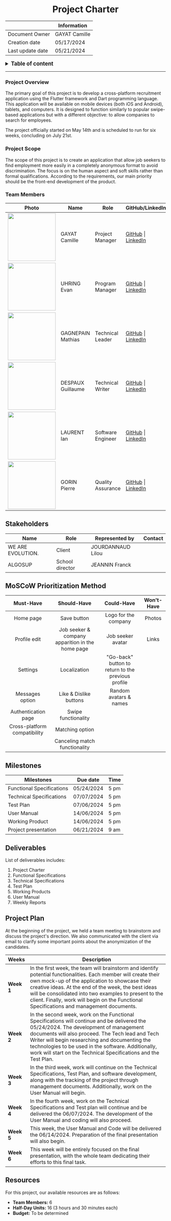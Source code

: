 <h1 align="center">Project Charter</h1>

|           | **Information** |
|---        |---              |
| Document Owner | GAYAT Camille  |
| Creation date | 05/17/2024 |
| Last update date | 05/21/2024 | 

<details>

<summary style="font-size:1.2em; font-weight:bold;">Table of content</summary>

- [Project Overview](#project-overview)
- [Project Scope](#project-scope)
- [Team Members](#team-members)
- [Stakeholders](#stakeholders)
- [MoSCoW Prioritization Method](#moscow-prioritization-method)
- [Milestones](#milestones)
- [Deliverables](#deliverables)
- [Project Plan](#project-plan)
- [Resources](#resources)


</details>

---

### Project Overview

The primary goal of this project is to develop a cross-platform recruitment application using the Flutter framework and Dart programming language. This application will be available on mobile devices (both iOS and Android), tablets, and computers. It is designed to function similarly to popular swipe-based applications but with a different objective: to allow companies to search for employees.

The project officially started on May 14th and is scheduled to run for six weeks, concluding on July 21st.

### Project Scope

The scope of this project is to create an application that allow job seekers to find employment more easily in a completely anonymous format to avoid discrimination. The focus is on the human aspect and soft skills rather than formal qualifications. According to the requirements, our main priority should be the front-end development of the product.

### Team Members

| **Photo** | **Name** | **Role** | **GitHub/LinkedIn** |
|---|---|---|---|
| <img src=https://ca.slack-edge.com/T019N8PRR7W-U05SJQXTQH5-b6f3ceb79e80-192 width="150" height="150">| GAYAT Camille | Project Manager | [GitHub](https://github.com/CamilleGayat) \| [LinkedIn](https://www.linkedin.com/in/camille-g-a89114293/) |
| <img src=https://ca.slack-edge.com/T019N8PRR7W-U05SZB90074-b7d37dd7a063-192 width="150" height="150"> | UHRING Evan | Program Manager | [GitHub](https://github.com/Evan-UHRING) \| [LinkedIn](https://www.linkedin.com/in/evan-uhring-72911b293/) |
| <img src=https://ca.slack-edge.com/T019N8PRR7W-U05T1QG3AKE-faa57959e1b3-192 width="150" height="150"> | GAGNEPAIN Mathias | Technical Leader | [GitHub](https://github.com/MathiasGagnepain) \| [LinkedIn](https://www.linkedin.com/in/mathias-gagnepain-426a131b0/) |
| <img src=https://ca.slack-edge.com/T019N8PRR7W-U05SWDH3MLM-32416239ba9d-192 width="150" height="150"> | DESPAUX Guillaume | Technical Writer | [GitHub](https://github.com/GuillaumeDespaux) \| [LinkedIn](https://www.linkedin.com/in/guillaume-despaux-084b10206/) |
| <img src=https://ca.slack-edge.com/T019N8PRR7W-U05SJQXQHM5-1b3487dfe573-192 width="150" height="150"> | LAURENT Ian | Software Engineer | [GitHub](https://github.com/Ianlaur) \| [LinkedIn](https://www.linkedin.com/in/ian-h-laurent/) |
| <img src=https://ca.slack-edge.com/T019N8PRR7W-U02FHCYEJJD-3f3110d47354-192 width="150" height="150"> | GORIN Pierre | Quality Assurance | [GitHub](https://github.com/Pierre2103) \| [LinkedIn](https://www.linkedin.com/in/pierre-gorin-61a784221/) |

## Stakeholders

| **Name** | **Role** | **Represented by** | **Contact** |
|---        |---       |---       |---                  |
| WE ARE EVOLUTION. | Client | JOURDANNAUD Lilou |
| ALGOSUP | School director | JEANNIN Franck |

## MoSCoW Prioritization Method

|        **Must-Have**            |      **Should-Have**             | **Could-Have**           | **Won't-Have** |
| :-------------------------: | :------------------:         | :--------------:     | :--------: |
| Home page                   | Save button                  | Logo for the company | Photos     |
| Profile edit                | Job seeker & company apparition in the home page | Job seeker avatar    | Links      |
| Settings                    | Localization                 | "Go-back" button to return to the previous profile     |            |
| Messages option             | Like & Dislike buttons       | Random avatars & names        |            |
| Authentication page         | Swipe functionality          |               |            |
| Cross-platform compatibility| Matching option              |                     |            |
| | Canceling match functionality | | |

## Milestones

| **Milestones** | **Due date** | **Time** |
|---        |---       |--- |
| Functional Specifications | 05/24/2024 | 5 pm |
| Technical Specifications | 07/07/2024 | 5 pm |
| Test Plan | 07/06/2024 | 5 pm |
| User Manual | 14/06/2024 | 5 pm |
| Working Product | 14/06/2024 | 5 pm |
| Project presentation | 06/21/2024 | 9 am |

## Deliverables

List of deliverables includes:
1. Project Charter
2. Functional Specifications
3. Technical Specifications
4. Test Plan
5. Working Products
6. User Manual
7. Weekly Reports

## Project Plan

At the beginning of the project, we held a team meeting to brainstorm and discuss the project's direction. We also communicated with the client via email to clarify some important points about the anonymization of the candidates.

| **Weeks** | **Description** |
|-----------|-----------------|
| **Week 1** | In the first week, the team will brainstorm and identify potential functionalities. Each member will create their own mock-up of the application to showcase their creative ideas. At the end of the week, the best ideas will be consolidated into two examples to present to the client. Finally, work will begin on the Functional Specifications and management documents. |
| **Week 2** | In the second week, work on the Functional Specifications will continue and be delivered the 05/24/2024. The development of management documents will also proceed. The Tech lead and Tech Writer will begin researching and documenting the technologies to be used in the software. Additionally, work will start on the Technical Specifications and the Test Plan. |
| **Week 3** | In the third week, work will continue on the Technical Specifications, Test Plan, and software development, along with the tracking of the project through management documents. Additionally, work on the User Manual will begin. |
| **Week 4** | In the fourth week, work on the Technical Specifications and Test plan will continue and be delivered the 06/07/2024. The development of the User Manual and coding will also proceed. |
| **Week 5** | This week, the User Manual and Code will be delivered the 06/14/2024. Preparation of the final presentation will also begin. |
| **Week 6** | This week will be entirely focused on the final presentation, with the whole team dedicating their efforts to this final task. |

## Resources

For this project, our available resources are as follows:
- **Team Members:** 6
- **Half-Day Units:** 16 (3 hours and 30 minutes each)
- **Budget:** To be determined
